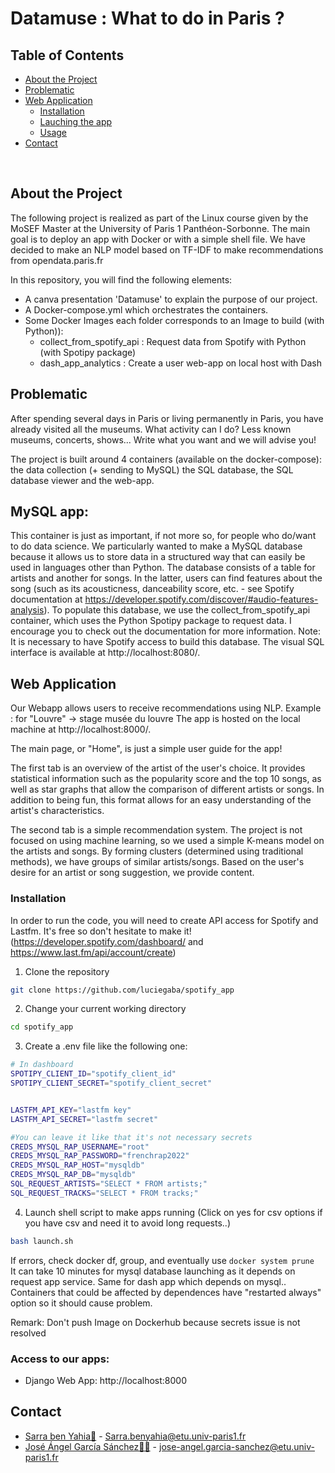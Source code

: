 
# Datamuse : What to do in Paris ? 

## Table of Contents

* [About the Project](#about_the_project)
* [Problematic](#prob)
* [Web Application](#web_app)
  * [Installation](#installation)
  * [Lauching the app](#launch_app)
  * [Usage](#usage)
* [Contact](#contact)

<br>

## About the Project
The following project is realized as part of the Linux course given by the MoSEF Master at the University of Paris 1 Panthéon-Sorbonne. The main goal is to deploy an app with Docker or with a simple shell file. We have decided to make an NLP model based on TF-IDF to make recommendations from opendata.paris.fr



In this repository, you will find the following elements:
* A canva presentation 'Datamuse' to explain the purpose of our project. 
* A Docker-compose.yml which orchestrates the containers.
* Some Docker Images each folder corresponds to an Image to build (with Python)):
    * collect_from_spotify_api : Request data from Spotify with Python (with Spotipy package)
    * dash_app_analytics : Create a user web-app on local host with Dash



## Problematic

After spending several days in Paris or living permanently in Paris, you have already visited all the museums. What activity can I do? Less known museums, concerts, shows... Write what you want and we will advise you!

The project is built around 4 containers (available on the docker-compose): the data collection (+ sending to MySQL)
the SQL database, the SQL database viewer and the web-app.
<br>

## MySQL app:
 This container is just as important, if not more so, for people who do/want to do data science. We particularly wanted to make a MySQL database because it allows us to store data in a structured way that can easily be used in languages other than Python.
The database consists of a table for artists and another for songs. In the latter, users can find features about the song (such as its acousticness, danceability score, etc. - see Spotify documentation at https://developer.spotify.com/discover/#audio-features-analysis).
To populate this database, we use the collect_from_spotify_api container, which uses the Python Spotipy package to request data. I encourage you to check out the documentation for more information.
Note: It is necessary to have Spotify access to build this database.
The visual SQL interface is available at http://localhost:8080/.


<!-- WEB APP -->
## Web Application
Our Webapp allows users to receive recommendations using NLP. Example : for "Louvre" -> stage musée du louvre 
The app is hosted on the local machine at http://localhost:8000/.

The main page, or "Home", is just a simple user guide for the app!

The first tab is an overview of the artist of the user's choice. It provides statistical information such as the popularity score and the top 10 songs, as well as star graphs that allow the comparison of different artists or songs. In addition to being fun, this format allows for an easy understanding of the artist's characteristics.

The second tab is a simple recommendation system. The project is not focused on using machine learning, so we used a simple K-means model on the artists and songs. By forming clusters (determined using traditional methods), we have groups of similar artists/songs. Based on the user's desire for an artist or song suggestion, we provide content. 


### Installation
In order to run the code, you will need to create API access for Spotify and Lastfm. It's free so don't hesitate to make it! (https://developer.spotify.com/dashboard/ and https://www.last.fm/api/account/create)
1. Clone the repository
```sh
git clone https://github.com/luciegaba/spotify_app
```
2. Change your current working directory
```sh
cd spotify_app
```
3. Create a .env file like the following one:
```sh
# In dashboard 
SPOTIPY_CLIENT_ID="spotify_client_id"
SPOTIPY_CLIENT_SECRET="spotify_client_secret"


LASTFM_API_KEY="lastfm key"
LASTFM_API_SECRET="lastfm secret"

#You can leave it like that it's not necessary secrets
CREDS_MYSQL_RAP_USERNAME="root"
CREDS_MYSQL_RAP_PASSWORD="frenchrap2022"
CREDS_MYSQL_RAP_HOST="mysqldb"
CREDS_MYSQL_RAP_DB="mysqldb"
SQL_REQUEST_ARTISTS="SELECT * FROM artists;"
SQL_REQUEST_TRACKS="SELECT * FROM tracks;"

```

4. Launch shell script to make apps running
(Click on yes for csv options if you have csv and need it to avoid long requests..)
```sh
bash launch.sh
```
If errors, check docker df, group, and eventually use ```docker system prune ```
It can take 10 minutes for mysql database launching as it depends on request app service. Same for dash app which depends on mysql.. Containers that could be affected by dependences have "restarted always" option so it should cause problem.

Remark: Don't push Image on Dockerhub because secrets issue is not resolved
### Access to our apps:

* Django Web App: http://localhost:8000


## Contact

* [Sarra ben Yahia👸](https://github.com/sarrabenyahia) - Sarra.benyahia@etu.univ-paris1.fr
* [José Ángel García Sánchez👨‍🎓](https://github.com/Pse1234) - jose-angel.garcia-sanchez@etu.univ-paris1.fr
